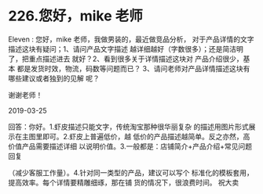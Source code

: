 # 226.您好，mike 老师

Eleven : 您好，mike 老师，我做男装的，最近做竞品分析， 对于产品详情的文字描述这块有疑问；1、请问产品文字描述 越详细越好（字数很多）；还是简洁明了，把重点描述进去 就好？2、看到很多关于详情描述这块对 产品介绍很少，基本 都是发货时效，物流，码数等问题而已？ 3、请问老师对产品详情描述这块有哪些建议或者独到的见解 呢？

谢谢老师！

2019-03-25

回答：你好。1.虾皮描述只能文字，传统淘宝那种很华丽复杂 的描述用图片形式展示在主图里即可。2.虾皮上普遍低价，越 低价的产品描述越简单。反之亦然，高价值产品需要描述详细 以说明价值。3.一般都是：店铺简介+产品介绍+常见问题回复

（减少客服工作量）。4.针对同一类型的产品，建议可以写个 标准化的模板套用，提高效率。每个详情要精雕细琢，那在铺 货的情况下，很浪费时间。 祝大卖
